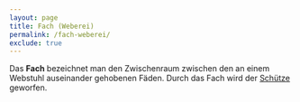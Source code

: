 ```yaml
---
layout: page
title: Fach (Weberei)
permalink: /fach-weberei/
exclude: true
---
```


Das **Fach** bezeichnet man den Zwischenraum zwischen den an einem Webstuhl auseinander gehobenen Fäden. Durch das Fach wird der [Schütze](/schuetze-weberei/) geworfen.
